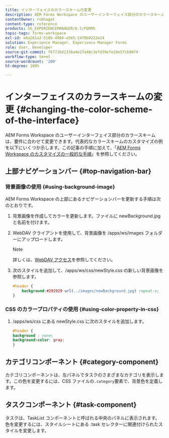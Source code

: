 ```yaml
---
title: インターフェイスのカラースキームの変更
description: AEM Forms Workspace のユーザーインターフェイス部分のカラースキームを選択的に変更する方法。
contentOwner: robhagat
content-type: reference
products: SG_EXPERIENCEMANAGER/6.5/FORMS
topic-tags: forms-workspace
exl-id: e0a261a2-518b-4984-a5b5-24f0b9222e24
solution: Experience Manager, Experience Manager Forms
role: User, Developer
source-git-commit: f6771bd1338a4e27a48c3efd39efe18e57cb98f9
workflow-type: tm+mt
source-wordcount: '209'
ht-degree: 100%

---
```


# インターフェイスのカラースキームの変更 {#changing-the-color-scheme-of-the-interface}

AEM Forms Workspace のユーザーインターフェイス部分のカラースキームは、要件に合わせて変更できます。代表的なカラースキームのカスタマイズの例を以下にいくつか示します。この記事の手順に加えて、「[AEM Forms Workspace のカスタマイズの一般的な手順](/help/forms/using/generic-steps-html-workspace-customization.md)」を参照してください。

## 上部ナビゲーションバー {#top-navigation-bar}

### 背景画像の使用 {#using-background-image}

AEM Forms Workspace の上部にあるナビゲーションバーを更新する手順は次のとおりです。

1. 背景画像を作成してカラーを更新します。ファイルに newBackground.jpg と名前を付けます。
1. WebDAV クライアントを使用して、背景画像を /apps/ws/images フォルダーにアップロードします。

   >[!NOTE]
   >
   >詳しくは、[WebDAV アクセス](https://experienceleague.adobe.com/docs/experience-manager-65/administering/contentmanagement/webdav-access.html?lang=ja)を参照してください。

1. 次のスタイルを追加して、/apps/ws/css/newStyle.css の新しい背景画像を参照します。

   ```css
   #header {
       background:#292929 url(../images/newBackground.jpg) repeat-x;
   }
   ```

### CSS のカラープロパティの使用 {#using-color-property-in-css}

1. /apps/ws/css にある newStyle.css に次のスタイルを追加します。

   ```css
   #header {
   background : none;
   background-color: gray;
   }
   ```

## カテゴリコンポーネント {#category-component}

カテゴリコンポーネントは、左パネルでタスクのさまざまなカテゴリを表示します。この色を変更するには、CSS ファイルの`.category`要素で、背景色を定義します。

## タスクコンポーネント {#task-component}

タスクは、TaskList コンポーネントと呼ばれる中央のパネルに表示されます。色を変更するには、スタイルシートにある .task セレクターに関連付けられたスタイルを変更します。
